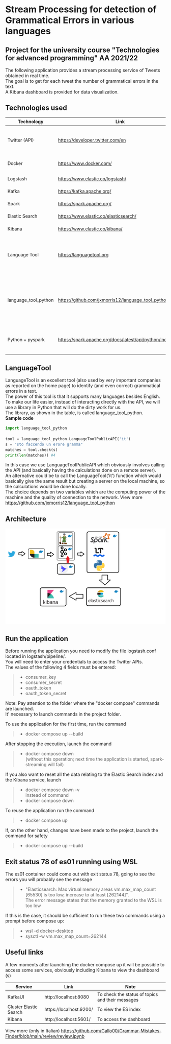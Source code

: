 # Stream Processing for detection of Grammatical Errors in various languages
## Project for the university course "Technologies for advanced programming" AA 2021/22
The following application provides a stream processing service of Tweets obtained in real time. <br>
The goal is to get for each tweet the number of grammatical errors in the text. <br>
A Kibana dashboard is provided for data visualization. <br>

## Technologies used

|Technology              | Link                                 | Note                                         |
|------------------------|--------------------------------------|----------------------------------------------|
|Twitter (API)           |https://developer.twitter.com/en      | It's necessary to create a developer account |
|Docker                  |https://www.docker.com/               | Used to containerize services                |
|Logstash                |https://www.elastic.co/logstash/      | Data Ingestion                               |
|Kafka                   |https://kafka.apache.org/             | Data streaming                               |
|Spark                   |https://spark.apache.org/             | Data Processing                              | 
|Elastic Search          |https://www.elastic.co/elasticsearch/ | Data Indexing                                |
|Kibana                  |https://www.elastic.co/kibana/        | Data Visualization                           |
|Language Tool           |https://languagetool.org              | Service that, given a text in a certain language, corrects its grammatical errors                     |
|language_tool_python                  |https://github.com/jxmorris12/language_tool_python/ | Python wrapper that provides a high-level library to call the Language Tool APIs                       |
|Python + pyspark|https://spark.apache.org/docs/latest/api/python/index.html      |Python library to manage the Spark cluster                    |
## LanguageTool
LanguageTool is an excellent tool (also used by very important companies as reported on the home page) to identify (and even correct) grammatical errors in a text. <br>
The power of this tool is that it supports many languages besides English. <br>
To make our life easier, instead of interacting directly with the API, we will use a library in Python that will do the dirty work for us. <br>
The library, as shown in the table, is called language_tool_python. <br>
**Sample code** 
```python
import language_tool_python

tool = language_tool_python.LanguageToolPublicAPI('it')
s = "sto faccendo un erore gramma"
matches = tool.check(s)
print(len(matches)) #4
```
In this case we use LanguageToolPublicAPI which obviously involves calling the API (and basically having the calculations done on a remote server). <br>
An alternative could be to call the LanguageTool('it') function which would basically give the same result but creating a server on the local machine, so the calculations would be done locally. <br>
The choice depends on two variables which are the computing power of the machine and the quality of connection to the network. View more https://github.com/jxmorris12/language_tool_python <br>

## Architecture
![Pipeline](/review/img/pipeline.png?raw=true "Application architecture")

## Run the application
Before running the application you need to modify the file logstash.conf located in logstash/pipeline/.<br>
You will need to enter your credentials to access the Twitter APIs. <br>
The values of the following 4 fields must be entered: <br>
>- consumer_key <br>
>- consumer_secret <br>
>- oauth_token <br>
>- oauth_token_secret <br>

Note: Pay attention to the folder where the "docker compose" commands are launched. <br>
It' necessary to launch commands in the project folder.<br>

To use the application for the first time, run the command <br>
>- docker compose up --build <br>

After stopping the execution, launch the command <br>
>- docker compose down <br>
(without this operation; next time the application is started, spark-streaming will fail) <br>

If you also want to reset all the data relating to the Elastic Search index and the Kibana service, launch <br>
>- docker compose down -v <br>
instead of command <br>
>- docker compose down <br>

To reuse the application run the command <br>
>- docker compose up <br>

If, on the other hand, changes have been made to the project, launch the command for safety
>- docker compose up --build <br>

## Exit status 78 of es01 running using WSL
The es01 container could come out with exit status 78, going to see the errors you will probably see the message <br>
>- "Elasticsearch: Max virtual memory areas vm.max_map_count [65530] is too low, increase to at least [262144]". <br>
The error message states that the memory granted to the WSL is too low <br>

If this is the case, it should be sufficient to run these two commands using a prompt before compose up: <br>
>- wsl -d docker-desktop
>- sysctl -w vm.max_map_count=262144

## Useful links
A few moments after launching the docker compose up it will be possible to access some services, obviously including Kibana to view the dashboard (s) 

|Service                 | Link                   | Note                                              |
|------------------------|------------------------|---------------------------------------------------|
|KafkaUI                 |http://localhost:8080   | To check the status of topics and their messages  |
|Cluster Elastic Search  |https://localhost:9200/ | To view the ES index                              |
|Kibana                  |http://localhost:5601/  | To access the dashboard                           |

View more (only in Italian) https://github.com/Gallo00/Grammar-Mistakes-Finder/blob/main/review/review.ipynb

